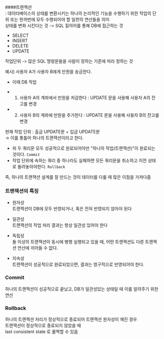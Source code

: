 ####트랜잭션  
: 데이터베이스의 상태를 변환시키는 하나의 논리적인 기능을 수행하기 위한 작업의 단위 또는 한꺼번에 모두 수행되어야 할 일련의 연산들을 의미  
상태를 변화 시킨다는 것 -> SQL 질의어를 통해 DB에 접근하는 것  
 - SELECT  
 - INSERT  
 - DELETE  
 - UPDATE  
 
작업단위 -> 많은 SQL 명령문들을 사람이 정하는 기준에 따라 정하는 것  

예시) 사용자 A가 사용자 B에게 만원을 송금한다.  

* 이때 DB 작업  
- 1. 사용자 A의 계좌에서 만원을 차감한다 : UPDATE 문을 사용해 사용자 A의 잔고를 변경  
- 2. 사용자 B의 계좌에 만원을 추가한다 : UPDATE 문을 사용해 사용자 B의 잔고를 변경  

현재 작업 단위 : 출금 UPDATE문 + 입금 UPDATE문  
→ 이를 통틀어 하나의 트랜잭션이라고 한다.  
- 위 두 쿼리문 모두 성공적으로 완료되어야만 "하나의 작업(트랜잭션)"이 완료되는 것이다. `Commit`  
- 작업 단위에 속하는 쿼리 중 하나라도 실패하면 모든 쿼리문을 취소하고 이전 상태로 돌려놓아야한다.   `Rollback`  

즉, 하나의 트랜잭션 설계를 잘 만드는 것이 데이터를 다룰 때 많은 이점을 가져다줌  

### 트랜잭션의 특징  
 * 원자성  
 트랜잭션이 DB에 모두 반영되거나, 혹은 전혀 반영되지 않아야 된다  
 
 * 일관성  
 트랜잭션의 작업 처리 결과는 항상 일관성 있어야 한다  
 
 * 독립성  
 둘 이상의 트랜잭션이 동시에 병행 실행되고 있을 때, 어떤 트랜잭션도 다른 트랜잭션 연산에 끼어들 수 없다.  
 
 * 지속성  
 트랜잭션이 성공적으로 완료되었으면, 결과는 영구적으로 반영되어야 한다.  

### Commit  
하나의 트랜잭션이 성공적으로 끝났고, DB가 일관성있는 상태일 때 이를 알려주기 위한 연산  

### Rollback  
하나의 트랜잭션 처리가 정상적으로 종료되어 트랜잭션 원자성이 깨진 경우  
트랜잭션이 정상적으로 종료되지 않았을 때  
last consistent state 로 롤백할 수 있음  

